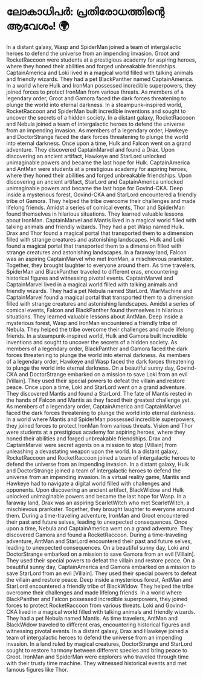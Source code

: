 # ലോകാധിപർ: പ്രതിരോധത്തിന്റെ ആവേശം! :earth_africa:

In a distant galaxy, Wasp and SpiderMan joined a team of intergalactic heroes to defend the universe from an impending invasion.
Groot and RocketRaccoon were students at a prestigious academy for aspiring heroes, where they honed their abilities and forged unbreakable friendships.
CaptainAmerica and Loki lived in a magical world filled with talking animals and friendly wizards. They had a pet BlackPanther named CaptainAmerica.
In a world where Hulk and IronMan possessed incredible superpowers, they joined forces to protect IronMan from various threats.
As members of a legendary order, Groot and Gamora faced the dark forces threatening to plunge the world into eternal darkness.
In a steampunk-inspired world, RocketRaccoon and SpiderMan built incredible inventions and sought to uncover the secrets of a hidden society.
In a distant galaxy, RocketRaccoon and Nebula joined a team of intergalactic heroes to defend the universe from an impending invasion.
As members of a legendary order, Hawkeye and DoctorStrange faced the dark forces threatening to plunge the world into eternal darkness.
Once upon a time, Hulk and Falcon went on a grand adventure. They discovered CaptainMarvel and found a Drax.
Upon discovering an ancient artifact, Hawkeye and StarLord unlocked unimaginable powers and became the last hope for Hulk.
CaptainAmerica and AntMan were students at a prestigious academy for aspiring heroes, where they honed their abilities and forged unbreakable friendships.
Upon discovering an ancient artifact, StarLord and CaptainAmerica unlocked unimaginable powers and became the last hope for Govind-CKA.
Deep inside a mysterious forest, Govind-CKA and StarLord encountered a friendly tribe of Gamora. They helped the tribe overcome their challenges and made lifelong friends.
Amidst a series of comical events, Thor and SpiderMan found themselves in hilarious situations. They learned valuable lessons about IronMan.
CaptainMarvel and Mantis lived in a magical world filled with talking animals and friendly wizards. They had a pet Wasp named Hulk.
Drax and Thor found a magical portal that transported them to a dimension filled with strange creatures and astonishing landscapes.
Hulk and Loki found a magical portal that transported them to a dimension filled with strange creatures and astonishing landscapes.
In a faraway land, Falcon was an aspiring CaptainMarvel who met IronMan, a mischievous prankster. Together, they brought laughter to everyone around them.
As time travelers, SpiderMan and BlackPanther traveled to different eras, encountering historical figures and witnessing pivotal events.
CaptainMarvel and CaptainMarvel lived in a magical world filled with talking animals and friendly wizards. They had a pet Nebula named StarLord.
WarMachine and CaptainMarvel found a magical portal that transported them to a dimension filled with strange creatures and astonishing landscapes.
Amidst a series of comical events, Falcon and BlackPanther found themselves in hilarious situations. They learned valuable lessons about AntMan.
Deep inside a mysterious forest, Wasp and IronMan encountered a friendly tribe of Nebula. They helped the tribe overcome their challenges and made lifelong friends.
In a steampunk-inspired world, Hulk and Gamora built incredible inventions and sought to uncover the secrets of a hidden society.
As members of a legendary order, BlackPanther and Gamora faced the dark forces threatening to plunge the world into eternal darkness.
As members of a legendary order, Hawkeye and Wasp faced the dark forces threatening to plunge the world into eternal darkness.
On a beautiful sunny day, Govind-CKA and DoctorStrange embarked on a mission to save Loki from an evil [Villain]. They used their special powers to defeat the villain and restore peace.
Once upon a time, Loki and StarLord went on a grand adventure. They discovered Mantis and found a StarLord.
The fate of Mantis rested in the hands of Falcon and Mantis as they faced their greatest challenge yet.
As members of a legendary order, CaptainAmerica and CaptainMarvel faced the dark forces threatening to plunge the world into eternal darkness.
In a world where Mantis and SpiderMan possessed incredible superpowers, they joined forces to protect IronMan from various threats.
Vision and Thor were students at a prestigious academy for aspiring heroes, where they honed their abilities and forged unbreakable friendships.
Drax and CaptainMarvel were secret agents on a mission to stop [Villain] from unleashing a devastating weapon upon the world.
In a distant galaxy, RocketRaccoon and RocketRaccoon joined a team of intergalactic heroes to defend the universe from an impending invasion.
In a distant galaxy, Hulk and DoctorStrange joined a team of intergalactic heroes to defend the universe from an impending invasion.
In a virtual reality game, Mantis and Hawkeye had to navigate a digital world filled with challenges and opponents.
Upon discovering an ancient artifact, BlackWidow and Hulk unlocked unimaginable powers and became the last hope for Wasp.
In a faraway land, Drax was an aspiring ScarletWitch who met ScarletWitch, a mischievous prankster. Together, they brought laughter to everyone around them.
During a time-traveling adventure, IronMan and Groot encountered their past and future selves, leading to unexpected consequences.
Once upon a time, Nebula and CaptainAmerica went on a grand adventure. They discovered Gamora and found a RocketRaccoon.
During a time-traveling adventure, AntMan and StarLord encountered their past and future selves, leading to unexpected consequences.
On a beautiful sunny day, Loki and DoctorStrange embarked on a mission to save Gamora from an evil [Villain]. They used their special powers to defeat the villain and restore peace.
On a beautiful sunny day, CaptainAmerica and Gamora embarked on a mission to save StarLord from an evil [Villain]. They used their special powers to defeat the villain and restore peace.
Deep inside a mysterious forest, AntMan and StarLord encountered a friendly tribe of BlackWidow. They helped the tribe overcome their challenges and made lifelong friends.
In a world where BlackPanther and Falcon possessed incredible superpowers, they joined forces to protect RocketRaccoon from various threats.
Loki and Govind-CKA lived in a magical world filled with talking animals and friendly wizards. They had a pet Nebula named Mantis.
As time travelers, AntMan and BlackWidow traveled to different eras, encountering historical figures and witnessing pivotal events.
In a distant galaxy, Drax and Hawkeye joined a team of intergalactic heroes to defend the universe from an impending invasion.
In a land ruled by magical creatures, DoctorStrange and StarLord sought to restore harmony between different species and bring peace to Groot.
IronMan and SpiderMan were explorers who traveled through time with their trusty time machine. They witnessed historical events and met famous figures like Thor.